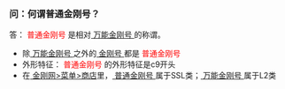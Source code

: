 ### 问：何谓普通金刚号？
答：<font color="Red"> 普通金刚号 </font>是相对[ 万能金刚号 ](https://a2zitpro.github.io/web/万能金刚号)的称谓。
- 除[ 万能金刚号 ](https://a2zitpro.github.io/web/万能金刚号)之外的[ 金刚号 ](https://a2zitpro.github.io/web/金刚号)都是<font color="Red"> 普通金刚号 </font>
- 外形特征：<font color="Red"> 普通金刚号 </font>的外形特征是c9开头
- 在[ 金刚网>菜单>商店](https://atozitpro.net)里，[ 普通金刚号 ](https://a2zitpro.github.io/web/普通金刚号)属于SSL类；[ 万能金刚号 ](https://a2zitpro.github.io/web/万能金刚号)属于L2类
 
